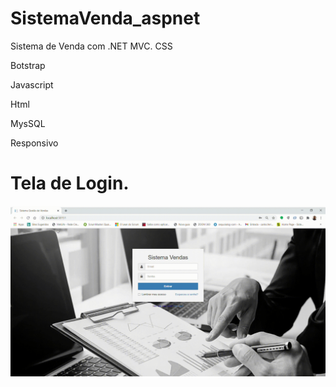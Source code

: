 # SistemaVenda_aspnet
Sistema de Venda com .NET MVC.
CSS

Botstrap

Javascript

Html

MysSQL

Responsivo




# Tela de Login.
![Login](https://github.com/CarlosAlexFO/SistemaVenda_aspnet/blob/master/Login.gif)
